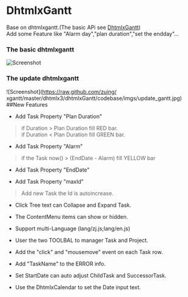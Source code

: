 DhtmlxGantt
======
Base on dhtmlxgantt.(The basic APi see [DhtmlxGantt](http://dhtmlx.com/docs/products/dhtmlxGantt/index.shtml))  
Add some Feature like "Alarm day","plan duration","set the endday"...  
### The basic dhtmlxgantt
![Screenshot](https://raw.github.com/zuing/dhtmlxgantt/master/dhtmlx3/dhtmlxGantt/codebase/imgs/basic_gantt.jpg)
### The update dhtmlxgantt
![Screenshot](https://raw.github.com/zuing/
xgantt/master/dhtmlx3/dhtmlxGantt/codebase/imgs/update_gantt.jpg)
##New Features
* Add Task Property "Plan Duration"
>if Duration > Plan Duration fill RED   bar.  
>if Duration < Plan Duration fill GREEN bar.

* Add Task Property "Alarm"
>if the Task  now() > (EndDate - Alarm) fill YELLOW bar

* Add Task Property "EndDate"

* Add Task Property "maxId"
>Add new Task the Id is autoincrease.

* Click Tree text can Collapse and Expand Task.

* The ContentMenu items can show or hidden.

* Support multi-Language (lang/zj.js;lang/en.js)

* User the two TOOLBAL to manager Task and Project.

* Add the "click" and "mousemove" event on each Task row.

* Add "TaskName" to the ERROR info.

* Set StartDate can auto adjust ChildTask and SuccessorTask.

* Use the DhtmlxCalendar to set the Date input text.
